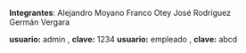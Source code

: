 **Integrantes**:
Alejandro Moyano
Franco Otey
José Rodríguez
Germán Vergara

**usuario:** admin , **clave:** 1234
**usuario:** empleado , **clave:** abcd
